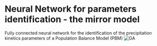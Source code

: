 # Neural Network for parameters identification - the mirror model 
Fully connected neural network for the identification of the precipitation kinetics parameters of a Population Balance Model (PBM)
![GA](https://github.com/mulmopro/NN-mirrorModel/assets/102947817/131df10f-622b-45a5-8f51-4e4c2b2b175b)
